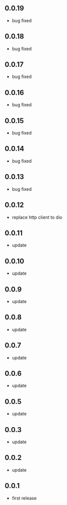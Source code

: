 ## 0.0.19

* bug fixed

## 0.0.18

* bug fixed

## 0.0.17

* bug fixed

## 0.0.16

* bug fixed

## 0.0.15

* bug fixed

## 0.0.14

* bug fixed

## 0.0.13

* bug fixed

## 0.0.12

* replace http client to dio


## 0.0.11

* update


## 0.0.10

* update

## 0.0.9

* update

## 0.0.8

* update

## 0.0.7

* update

## 0.0.6

* update

## 0.0.5

* update

## 0.0.3

* update

## 0.0.2

* update


## 0.0.1

* first release

